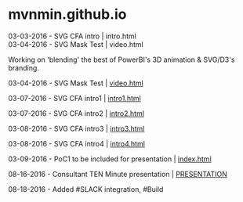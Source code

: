 # mvnmin.github.io
03-03-2016 - SVG CFA intro | intro.html <br />
03-04-2016 - SVG Mask Test | video.html <br />

Working on 'blending' the best of PowerBI's 3D animation & SVG/D3's branding.

<p>03-04-2016 - SVG Mask Test | <a href="http://mvnmin.github.io/video.html" target="_blank">video.html </a></p>
<p>03-07-2016 - SVG CFA intro1 | <a href="http://mvnmin.github.io/intro1.html" target="_blank">intro1.html </a></p>
<p>03-07-2016 - SVG CFA intro2 | <a href="http://mvnmin.github.io/intro2.html" target="_blank">intro2.html </a></p>
<p>03-08-2016 - SVG CFA intro3 | <a href="http://mvnmin.github.io/intro3.html" target="_blank">intro3.html </a></p>
<p>03-08-2016 - SVG CFA intro4 | <a href="http://mvnmin.github.io/intro4.html" target="_blank">intro4.html </a></p>

<p>03-09-2016 - PoC1 to be included for presentation | <a href="http://mvnmin.github.io/index.html" target="_blank">index.html </a></p>

<p>08-16-2016 - Consultant TEN Minute presentation | <a href="http://mvnmin.github.io/sogeti/" target="_blank">PRESENTATION </a></p>

<p>08-18-2016 - Added #SLACK integration, #Build</p>

